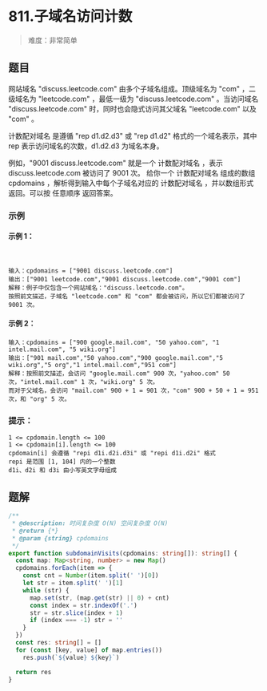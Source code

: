 # 811.子域名访问计数

> 难度：非常简单

## 题目

网站域名 "discuss.leetcode.com" 由多个子域名组成。顶级域名为 "com" ，二级域名为 "leetcode.com" ，最低一级为 "discuss.leetcode.com" 。当访问域名 "discuss.leetcode.com" 时，同时也会隐式访问其父域名 "leetcode.com" 以及 "com" 。

计数配对域名 是遵循 "rep d1.d2.d3" 或 "rep d1.d2" 格式的一个域名表示，其中 rep 表示访问域名的次数，d1.d2.d3 为域名本身。

例如，"9001 discuss.leetcode.com" 就是一个 计数配对域名 ，表示 discuss.leetcode.com 被访问了 9001 次。
给你一个 计数配对域名 组成的数组 cpdomains ，解析得到输入中每个子域名对应的 计数配对域名 ，并以数组形式返回。可以按 任意顺序 返回答案。

### 示例

#### 示例 1：
 
```
输入：cpdomains = ["9001 discuss.leetcode.com"]
输出：["9001 leetcode.com","9001 discuss.leetcode.com","9001 com"]
解释：例子中仅包含一个网站域名："discuss.leetcode.com"。
按照前文描述，子域名 "leetcode.com" 和 "com" 都会被访问，所以它们都被访问了 9001 次。
```

#### 示例 2：

```
输入：cpdomains = ["900 google.mail.com", "50 yahoo.com", "1 intel.mail.com", "5 wiki.org"]
输出：["901 mail.com","50 yahoo.com","900 google.mail.com","5 wiki.org","5 org","1 intel.mail.com","951 com"]
解释：按照前文描述，会访问 "google.mail.com" 900 次，"yahoo.com" 50 次，"intel.mail.com" 1 次，"wiki.org" 5 次。
而对于父域名，会访问 "mail.com" 900 + 1 = 901 次，"com" 900 + 50 + 1 = 951 次，和 "org" 5 次。
```

### 提示：

```
1 <= cpdomain.length <= 100
1 <= cpdomain[i].length <= 100
cpdomain[i] 会遵循 "repi d1i.d2i.d3i" 或 "repi d1i.d2i" 格式
repi 是范围 [1, 104] 内的一个整数
d1i、d2i 和 d3i 由小写英文字母组成
```

## 题解

```ts
/**
 * @description: 时间复杂度 O(N) 空间复杂度 O(N)
 * @return {*}
 * @param {string} cpdomains
 */
export function subdomainVisits(cpdomains: string[]): string[] {
  const map: Map<string, number> = new Map()
  cpdomains.forEach(item => {
    const cnt = Number(item.split(' ')[0])
    let str = item.split(' ')[1]
    while (str) {
      map.set(str, (map.get(str) || 0) + cnt)
      const index = str.indexOf('.')
      str = str.slice(index + 1)
      if (index === -1) str = ''
    }
  })
  const res: string[] = []
  for (const [key, value] of map.entries())
    res.push(`${value} ${key}`)

  return res
}
```

